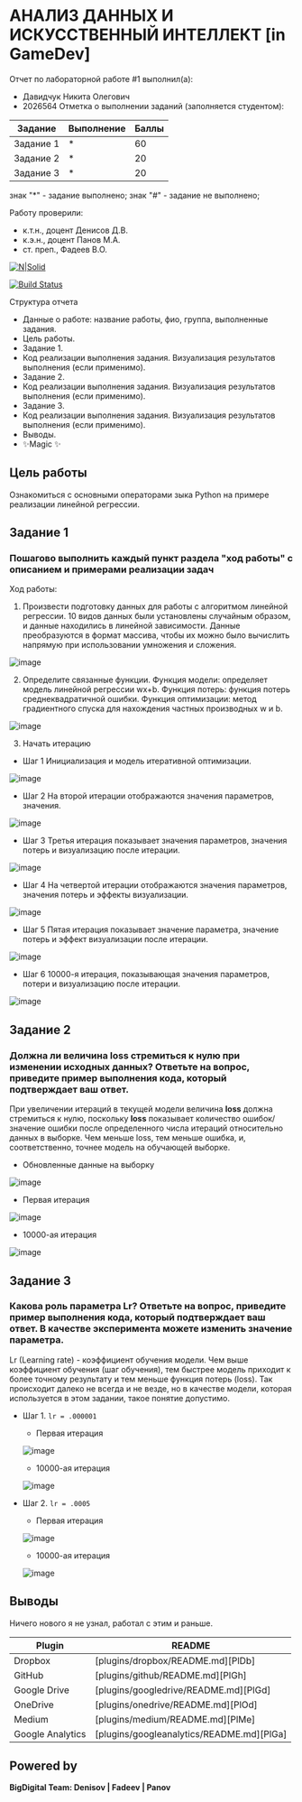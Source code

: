 # АНАЛИЗ ДАННЫХ И ИСКУССТВЕННЫЙ ИНТЕЛЛЕКТ [in GameDev]
Отчет по лабораторной работе #1 выполнил(а):
- Давидчук Никита Олегович
- 2026564
Отметка о выполнении заданий (заполняется студентом):

| Задание | Выполнение | Баллы |
| ------ | ------ | ------ |
| Задание 1 | * | 60 |
| Задание 2 | * | 20 |
| Задание 3 | * | 20 |

знак "*" - задание выполнено; знак "#" - задание не выполнено;

Работу проверили:
- к.т.н., доцент Денисов Д.В.
- к.э.н., доцент Панов М.А.
- ст. преп., Фадеев В.О.

[![N|Solid](https://cldup.com/dTxpPi9lDf.thumb.png)](https://nodesource.com/products/nsolid)

[![Build Status](https://travis-ci.org/joemccann/dillinger.svg?branch=master)](https://travis-ci.org/joemccann/dillinger)

Структура отчета

- Данные о работе: название работы, фио, группа, выполненные задания.
- Цель работы.
- Задание 1.
- Код реализации выполнения задания. Визуализация результатов выполнения (если применимо).
- Задание 2.
- Код реализации выполнения задания. Визуализация результатов выполнения (если применимо).
- Задание 3.
- Код реализации выполнения задания. Визуализация результатов выполнения (если применимо).
- Выводы.
- ✨Magic ✨

## Цель работы
Ознакомиться с основными операторами зыка Python на примере реализации линейной регрессии.

## Задание 1
### Пошагово выполнить каждый пункт раздела "ход работы" с описанием и примерами реализации задач
Ход работы:
1. Произвести подготовку данных для работы с алгоритмом линейной регрессии. 10 видов данных были установлены случайным образом, и данные находились в линейной зависимости. Данные преобразуются в формат массива, чтобы их можно было вычислить напрямую при использовании умножения и сложения.

![image](https://user-images.githubusercontent.com/20085792/192367843-19f7097b-eed8-4bf2-afc5-cba601443404.png)

2. Определите связанные функции. Функция модели: определяет модель линейной регрессии wx+b. Функция потерь: функция потерь среднеквадратичной ошибки. Функция оптимизации: метод градиентного спуска для нахождения частных производных w и b.

![image](https://user-images.githubusercontent.com/20085792/192367872-261162bd-8422-43c9-85fc-2a45d73ad2cb.png)

3. Начать итерацию
- Шаг 1 Инициализация и модель итеративной оптимизации.

![image](https://user-images.githubusercontent.com/20085792/192368128-24d4458e-d872-4ee3-b008-a85191b7d94b.png)

- Шаг 2 На второй итерации отображаются значения параметров, значения.

![image](https://user-images.githubusercontent.com/20085792/192368267-1f3b78c6-7863-46af-81c7-64404271c941.png)

- Шаг 3 Третья итерация показывает значения параметров, значения потерь и визуализацию после итерации.

![image](https://user-images.githubusercontent.com/20085792/192368299-2dcc9ddc-1b6a-4fb0-bcce-1fce1d95ec38.png)

- Шаг 4 На четвертой итерации отображаются значения параметров, значения потерь и эффекты визуализации.

![image](https://user-images.githubusercontent.com/20085792/192368314-3a3be87a-e2bf-4350-8b9b-56b9844a8f89.png)

- Шаг 5 Пятая итерация показывает значение параметра, значение потерь и эффект визуализации после итерации.

![image](https://user-images.githubusercontent.com/20085792/192368350-3f865c63-ea2f-4b9d-9348-d1a07d47c8e1.png)

- Шаг 6 10000-я итерация, показывающая значения параметров, потери и визуализацию после итерации.

![image](https://user-images.githubusercontent.com/20085792/192368373-dc63e25f-4d90-4622-99e0-13ff317db4e4.png)


## Задание 2
### Должна ли величина loss стремиться к нулю при изменении исходных данных? Ответьте на вопрос, приведите пример выполнения кода, который подтверждает ваш ответ.
При увеличении итераций в текущей модели величина **loss** должна стремиться к нулю, поскольку **loss** показывает количество ошибок/значение ошибки после определенного числа итераций относительно данных в выборке. Чем меньше loss, тем меньше ошибка, и, соответственно, точнее модель на обучающей выборке.

- Обновленные данные на выборку

![image](https://user-images.githubusercontent.com/20085792/192370033-ea31b183-0cb0-46b6-8cb0-89ef307e33b1.png)

- Первая итерация

![image](https://user-images.githubusercontent.com/20085792/192370138-c60b3685-b2c0-4686-bb8b-fe0ea67ae2d0.png)

- 10000-ая итерация

![image](https://user-images.githubusercontent.com/20085792/192372363-ae7fe53b-15d6-4f25-b0f3-69b00e30022c.png)

## Задание 3
### Какова роль параметра Lr? Ответьте на вопрос, приведите пример выполнения кода, который подтверждает ваш ответ. В качестве эксперимента можете изменить значение параметра.

Lr (Learning rate) - коэффициент обучения модели. Чем выше коэффициент обучения (шаг обучения), тем быстрее модель приходит к более точному результату и тем меньше функция потерь (loss). Так происходит далеко не всегда и не везде, но в качестве модели, которая используется в этом задании, такое понятие допустимо.

- Шаг 1. `lr = .000001`
  - Первая итерация
  
  ![image](https://user-images.githubusercontent.com/20085792/192368128-24d4458e-d872-4ee3-b008-a85191b7d94b.png)

  - 10000-ая итерация
  
  ![image](https://user-images.githubusercontent.com/20085792/192368373-dc63e25f-4d90-4622-99e0-13ff317db4e4.png)

- Шаг 2. `lr = .0005`
  - Первая итерация
  
  ![image](https://user-images.githubusercontent.com/20085792/192371415-892b7da4-608d-4d82-b009-bb73220bf26d.png)

  - 10000-ая итерация
  
  ![image](https://user-images.githubusercontent.com/20085792/192371492-99a1a2fc-c06c-4543-a55c-5560b44fd302.png)

## Выводы

Ничего нового я не узнал, работал с этим и раньше.

| Plugin | README |
| ------ | ------ |
| Dropbox | [plugins/dropbox/README.md][PlDb] |
| GitHub | [plugins/github/README.md][PlGh] |
| Google Drive | [plugins/googledrive/README.md][PlGd] |
| OneDrive | [plugins/onedrive/README.md][PlOd] |
| Medium | [plugins/medium/README.md][PlMe] |
| Google Analytics | [plugins/googleanalytics/README.md][PlGa] |

## Powered by

**BigDigital Team: Denisov | Fadeev | Panov**
